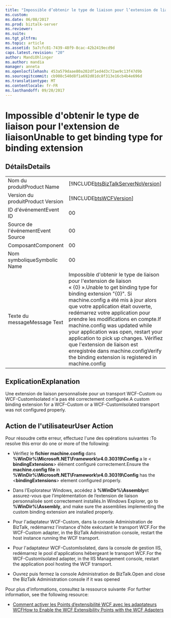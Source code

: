 ```yaml
---
title: "Impossible d’obtenir le type de liaison pour l’extension de liaison | Documents Microsoft"
ms.custom: 
ms.date: 06/08/2017
ms.prod: biztalk-server
ms.reviewer: 
ms.suite: 
ms.tgt_pltfrm: 
ms.topic: article
ms.assetid: 5a7cfc81-7439-48f9-8cac-42b2419ecd9d
caps.latest.revision: "20"
author: MandiOhlinger
ms.author: mandia
manager: anneta
ms.openlocfilehash: 453a579daae80a202df1ed4d3c72ae9c13f47d9b
ms.sourcegitcommit: cb908c540d8f1a692d01dc8f313e16cb4b4e696d
ms.translationtype: MT
ms.contentlocale: fr-FR
ms.lasthandoff: 09/20/2017
---
```

# <a name="unable-to-get-binding-type-for-binding-extension"></a><span data-ttu-id="4ba08-102">Impossible d'obtenir le type de liaison pour l'extension de liaison</span><span class="sxs-lookup"><span data-stu-id="4ba08-102">Unable to get binding type for binding extension</span></span>
## <a name="details"></a><span data-ttu-id="4ba08-103">Détails</span><span class="sxs-lookup"><span data-stu-id="4ba08-103">Details</span></span>  
  
|||  
|-|-|  
|<span data-ttu-id="4ba08-104">Nom du produit</span><span class="sxs-lookup"><span data-stu-id="4ba08-104">Product Name</span></span>|[!INCLUDE[btsBizTalkServerNoVersion](../includes/btsbiztalkservernoversion-md.md)]|  
|<span data-ttu-id="4ba08-105">Version du produit</span><span class="sxs-lookup"><span data-stu-id="4ba08-105">Product Version</span></span>|[!INCLUDE[btsWCFVersion](../includes/btswcfversion-md.md)]|  
|<span data-ttu-id="4ba08-106">ID d'événement</span><span class="sxs-lookup"><span data-stu-id="4ba08-106">Event ID</span></span>|<span data-ttu-id="4ba08-107">0</span><span class="sxs-lookup"><span data-stu-id="4ba08-107">0</span></span>|  
|<span data-ttu-id="4ba08-108">Source de l'événement</span><span class="sxs-lookup"><span data-stu-id="4ba08-108">Event Source</span></span>|<span data-ttu-id="4ba08-109">0</span><span class="sxs-lookup"><span data-stu-id="4ba08-109">0</span></span>|  
|<span data-ttu-id="4ba08-110">Composant</span><span class="sxs-lookup"><span data-stu-id="4ba08-110">Component</span></span>|<span data-ttu-id="4ba08-111">0</span><span class="sxs-lookup"><span data-stu-id="4ba08-111">0</span></span>|  
|<span data-ttu-id="4ba08-112">Nom symbolique</span><span class="sxs-lookup"><span data-stu-id="4ba08-112">Symbolic Name</span></span>|<span data-ttu-id="4ba08-113">0</span><span class="sxs-lookup"><span data-stu-id="4ba08-113">0</span></span>|  
|<span data-ttu-id="4ba08-114">Texte du message</span><span class="sxs-lookup"><span data-stu-id="4ba08-114">Message Text</span></span>|<span data-ttu-id="4ba08-115">Impossible d'obtenir le type de liaison pour l'extension de liaison « {0} ».</span><span class="sxs-lookup"><span data-stu-id="4ba08-115">Unable to get binding type for binding extension "{0}".</span></span> <span data-ttu-id="4ba08-116">Si machine.config a été mis à jour alors que votre application était ouverte, redémarrez votre application pour prendre les modifications en compte.</span><span class="sxs-lookup"><span data-stu-id="4ba08-116">If machine.config was updated while your application was open, restart your application to pick up changes.</span></span> <span data-ttu-id="4ba08-117">Vérifiez que l'extension de liaison est enregistrée dans machine.config</span><span class="sxs-lookup"><span data-stu-id="4ba08-117">Verify the binding extension is registered in machine.config</span></span>|  
  
## <a name="explanation"></a><span data-ttu-id="4ba08-118">Explication</span><span class="sxs-lookup"><span data-stu-id="4ba08-118">Explanation</span></span>  
 <span data-ttu-id="4ba08-119">Une extension de liaison personnalisée pour un transport WCF-Custom ou WCF-CustomIsolated n'a pas été correctement configurée.</span><span class="sxs-lookup"><span data-stu-id="4ba08-119">A custom binding extension for a WCF-Custom or a WCF-CustomIsolated transport was not configured properly.</span></span>  
  
## <a name="user-action"></a><span data-ttu-id="4ba08-120">Action de l'utilisateur</span><span class="sxs-lookup"><span data-stu-id="4ba08-120">User Action</span></span>  
 <span data-ttu-id="4ba08-121">Pour résoudre cette erreur, effectuez l'une des opérations suivantes :</span><span class="sxs-lookup"><span data-stu-id="4ba08-121">To resolve this error do one or more of the following:</span></span>  
  
-   <span data-ttu-id="4ba08-122">Vérifiez le **fichier machine.config** dans **%WinDir%\Microsoft.NET\Framework\v4.0.30319\Config** a le \< **bindingExtensions**> élément configuré correctement.</span><span class="sxs-lookup"><span data-stu-id="4ba08-122">Ensure the **machine.config file** in **%WinDir%\Microsoft.NET\Framework\v4.0.30319\Config** has the \<**bindingExtensions**> element configured properly.</span></span>  
  
-   <span data-ttu-id="4ba08-123">Dans l’Explorateur Windows, accédez à **%WinDir%\Assembly**et assurez-vous que l’implémentation de l’extension de liaison personnalisée sont correctement installés.</span><span class="sxs-lookup"><span data-stu-id="4ba08-123">In Windows Explorer, go to **%WinDir%\Assembly**, and make sure the assemblies implementing the custom binding extension are installed properly.</span></span>  
  
-   <span data-ttu-id="4ba08-124">Pour l'adaptateur WCF-Custom, dans la console Administration de BizTalk, redémarrez l'instance d'hôte exécutant le transport WCF.</span><span class="sxs-lookup"><span data-stu-id="4ba08-124">For the WCF-Custom adapter, in the BizTalk Administration console, restart the host instance running the WCF transport.</span></span>  
  
-   <span data-ttu-id="4ba08-125">Pour l'adaptateur WCF-CustomIsolated, dans la console de gestion IIS, redémarrez le pool d'applications hébergeant le transport WCF.</span><span class="sxs-lookup"><span data-stu-id="4ba08-125">For the WCF-CustomIsolated adapter, in the IIS Management console, restart the application pool hosting the WCF transport.</span></span>  
  
-   <span data-ttu-id="4ba08-126">Ouvrez puis fermez la console Administration de BizTalk.</span><span class="sxs-lookup"><span data-stu-id="4ba08-126">Open and close the BizTalk Administration console if it was opened</span></span>  
  
 <span data-ttu-id="4ba08-127">Pour plus d'informations, consultez la ressource suivante :</span><span class="sxs-lookup"><span data-stu-id="4ba08-127">For further information, see the following resource:</span></span>  
  
-   [<span data-ttu-id="4ba08-128">Comment activer les Points d’extensibilité WCF avec les adaptateurs WCF</span><span class="sxs-lookup"><span data-stu-id="4ba08-128">How to Enable the WCF Extensibility Points with the WCF Adapters</span></span>](../core/how-to-enable-the-wcf-extensibility-points-with-the-wcf-adapters.md)